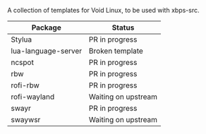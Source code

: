 A collection of templates for Void Linux, to be used with xbps-src.

| Package             | Status              |
| ------------------- | ----------------    |
| Stylua              | PR in progress      |
| lua-language-server | Broken template     |
| ncspot              | PR in progress      |
| rbw                 | PR in progress      |
| rofi-rbw            | PR in progress      |
| rofi-wayland        | Waiting on upstream |
| swayr               | PR in progress      |
| swaywsr             | Waiting on upstream |
